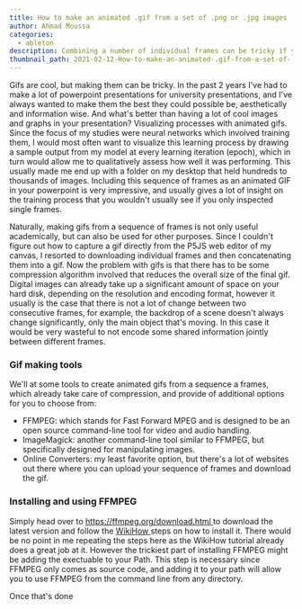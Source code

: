 ```yaml
---
title: How to make an animated .gif from a set of .png or .jpg images
author: Ahmad Moussa
categories:
  - ableton
description: Combining a number of individual frames can be tricky if you haven't done it before, in this article we discuss a number of ways to accomplish it.
thumbnail_path: 2021-02-12-How-to-make-an-animated-.gif-from-a-set-of-.png-or-.jpg-images.png
---
```


Gifs are cool, but making them can be tricky. In the past 2 years I've had to make a lot of powerpoint presentations for university presentations, and I've always wanted to make them the best they could possible be, aesthetically and information wise. And what's better than having a lot of cool images and graphs in your presentation? Visualizing processes with animated gifs. Since the focus of my studies were neural networks which involved training them, I would most often want to visualize this learning process by drawing a sample output from my model at every learning iteration (epoch), which in turn would allow me to qualitatively assess how well it was performing. This usually made me end up with a folder on my desktop that held hundreds to thousands of images. Including this sequence of frames as an animated GIF in your powerpoint is very impressive, and usually gives a lot of insight on the training process that you wouldn't usually see if you only inspected single frames.

Naturally, making gifs from a sequence of frames is not only useful academically, but can also be used for other purposes. Since I couldn't figure out how to capture a gif directly from the P5JS web editor of my canvas, I resorted to downloading individual frames and then concatenating them into a gif. Now the problem with gifs is that there has to be some compression algorithm involved that reduces the overall size of the final gif. Digital images can already take up a significant amount of space on your hard disk, depending on the resolution and encoding format, however it usually is the case that there is not a lot of change between two consecutive frames, for example, the backdrop of a scene doesn't always change significantly, only the main object that's moving. In this case it would be very wasteful to not encode some shared information jointly between different frames.

<h3>Gif making tools</h3>
We'll at some tools to create animated gifs from a sequence a frames, which already take care of compression, and provide of additional options for you to choose from:
<ul>
  <li>FFMPEG: which stands for Fast Forward MPEG and is designed to be an open source command-line tool for video and audio handling.</li>
  <li>ImageMagick: another command-line tool similar to FFMPEG, but specifically designed for manipulating images.</li>
  <li>Online Converters: my least favorite option, but there's a lot of websites out there where you can upload your sequence of frames and download the gif.</li>
  </ul>
 
<h3>Installing and using FFMPEG </h3>
Simply head over to <a href='https://ffmpeg.org/download.html'> https://ffmpeg.org/download.html </a> to download the latest version and follow the <a href='https://www.wikihow.com/Install-FFmpeg-on-Windows'> WikiHow </a> steps on how to install it. There would be no point in me repeating the steps here as the WikiHow tutorial already does a great job at it. However the trickiest part of installing FFMPEG might be adding the exectuable to your Path. This step is necessary since FFMPEG only comes as source code, and adding it to your path will allow you to use FFMPEG from the command line from any directory.

Once that's done

